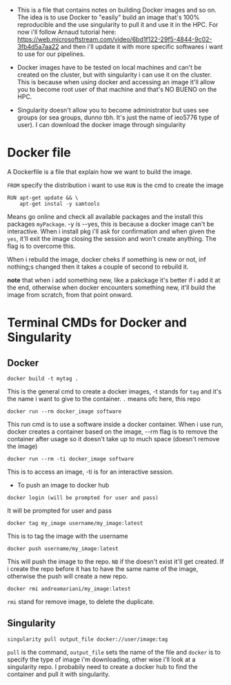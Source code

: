 * This is a file that contains notes on building Docker images and so on. The idea is to use Docker to "easily" build an image that's 100% reproducible
and the use singularity to pull it and use it in the HPC. For now i'll follow Arnaud tutorial here: https://web.microsoftstream.com/video/6bd1f122-29f5-4844-9c02-3fb4d5a7aa22 and then
i'll update it with more specific softwares i want to use for our pipelines.

* Docker images have to be tested on local machines and can't be created on the cluster, but with singularity i can use it on the cluster. This is because when using docker and accessing an image it'll allow you to become root user of that machine and that's NO BUENO on the HPC.

* Singularity doesn't allow you to become administrator but uses see groups (or sea groups, dunno tbh. It's just the name of ieo5776 type of user). I can download the docker image through singularity

# Docker file

A Dockerfile is a file that explain how we want to build the image.

`FROM` specify the distribution i want to use
`RUN` is the cmd to create the image 

```
RUN apt-get update && \
	apt-get instal -y samtools
```
Means go online and check all available packages and the install this packages `myPackage`. -y is --yes, this is because a docker image can't be interactive. When i install pkg i'll ask for confirmation and when given the `yes`, it'll exit the image closing the session and won't create anything. The flag is to overcome this.

When i rebuild the image, docker cheks if something is new or not, inf nothing;s changed then it takes a couple of second to rebuild it.

**note** that when i add something new, like a pakckage it's better if i add it at the end, otherwise when docker encounters something new, it'll build the image from scratch, from that point onward.


# Terminal CMDs for Docker and Singularity

## Docker
```
docker build -t mytag .
```
This is the general cmd to create a docker images, -t stands for `tag` and it's the name i want to give to the container. `.` means ofc here, this repo

```
docker run --rm docker_image software
```
This run cmd is to use a software inside a docker container. When i use run, docker creates a container based on the image, --rm flag is to remove the container after usage so it doesn't take up to much space (doesn't remove the image)

```
docker run --rm -ti docker_image software
```
This is to access an image, -ti is for an interactive session. 

* To push an image to docker hub

```
docker login (will be prompted for user and pass)
```
It will be prompted for user and pass

```
docker tag my_image username/my_image:latest
```
This is to tag the image with the username

```
docker push username/my_image:latest
```

This will push the image to the repo. `NB` if the doesn't exist it'll get created. If i create the repo before it has to have the same name of the image, otherwise the push will create a new repo.

```
docker rmi andreamariani/my_image:latest
```

`rmi` stand for remove image, to delete the duplicate.


## Singularity

```
singularity pull output_file docker://user/image:tag
```
`pull` is the command, `output_file` sets the name of the file and `docker` is to specify the type of image i'm downloading, other wise i'll look at a singularity repo. 
I probabily need to create a docker hub to find the container and pull it with singularity.